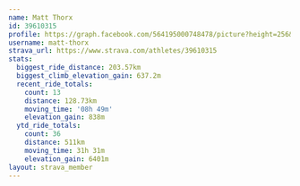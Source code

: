 ```yaml
---
name: Matt Thorx
id: 39610315
profile: https://graph.facebook.com/564195000748478/picture?height=256&width=256
username: matt-thorx
strava_url: https://www.strava.com/athletes/39610315
stats:
  biggest_ride_distance: 203.57km
  biggest_climb_elevation_gain: 637.2m
  recent_ride_totals:
    count: 13
    distance: 128.73km
    moving_time: '08h 49m'
    elevation_gain: 838m
  ytd_ride_totals:
    count: 36
    distance: 511km
    moving_time: 31h 31m
    elevation_gain: 6401m
layout: strava_member
--- 
```

